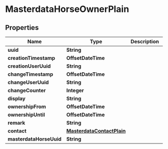 

# MasterdataHorseOwnerPlain


## Properties

Name | Type | Description | Notes
------------ | ------------- | ------------- | -------------
**uuid** | **String** |  | 
**creationTimestamp** | **OffsetDateTime** |  | 
**creationUserUuid** | **String** |  |  [optional]
**changeTimestamp** | **OffsetDateTime** |  |  [optional]
**changeUserUuid** | **String** |  |  [optional]
**changeCounter** | **Integer** |  |  [optional]
**display** | **String** |  |  [optional]
**ownershipFrom** | **OffsetDateTime** |  |  [optional]
**ownershipUntil** | **OffsetDateTime** |  |  [optional]
**remark** | **String** |  |  [optional]
**contact** | [**MasterdataContactPlain**](MasterdataContactPlain.md) |  |  [optional]
**masterdataHorseUuid** | **String** |  |  [optional]



